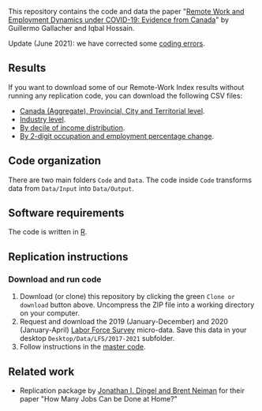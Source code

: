This repository contains the code and data the paper "[Remote Work and Employment Dynamics under COVID-19: Evidence from Canada](https://utpjournals.press/doi/10.3138/cpp.2020-026)" by Guillermo Gallacher and Iqbal Hossain.

Update (June 2021): we have corrected some [coding errors](https://www.utpjournals.press/doi/abs/10.3138/cpp.2020-026-corrigendum).

## Results

If you want to download some of our Remote-Work Index results without running any replication code, you can download the following CSV files:
- [Canada (Aggregate), Provincial, City and Territorial level](Data/Output/remote_work_geographies_estimates.csv).
- [Industry level](Data/Output/NAICS_21_remote_work.csv).
- [By decile of income distribution](Data/Output/income_decile_remote_work.csv).
- [By 2-digit occupation and employment percentage change](Data/Output/NOC_40_essential_employment_variation.csv).

## Code organization

There are two main folders `Code` and `Data`. The code inside `Code` transforms data from `Data/Input` into `Data/Output`.

## Software requirements
The code is written in [R](https://www.r-project.org/).

## Replication instructions

### Download and run code
1. Download (or clone) this repository by clicking the green `Clone or download` button above.
Uncompress the ZIP file into a working directory on your computer. 
2. Request and download the 2019 (January-December) and 2020 (January-April) [Labor Force Survey](https://www.statcan.gc.ca/eng/survey/household/3701) micro-data. Save this data in your desktop `Desktop/Data/LFS/2017-2021` subfolder. 
3. Follow instructions in the [master code](Code/00_master_run.R).

## Related work
- Replication package by [Jonathan I. Dingel and Brent Neiman](https://github.com/jdingel/DingelNeiman-workathome/) for their paper "How Many Jobs Can be Done at Home?"
